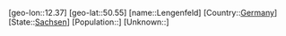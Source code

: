 ﻿---
location: [50.55,12.37]
type: City
tags:
- geo/City


SpocWebEntityId: 31935
isDeleted: false
confidential: public

---
[geo-lon::12.37]
[geo-lat::50.55]
[name::Lengenfeld]
[Country::[Germany](geo/Continent/Europe/Germany.md)]
[State::[Sachsen](geo/Continent/Europe/Germany/Sachsen.md)]
[Population::]
[Unknown::]

